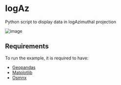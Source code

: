 # logAz
Python script to display data in logAzimuthal projection

![image](https://user-images.githubusercontent.com/11299960/130772970-539f047b-adf2-4faa-8df9-345d071cef3f.png)


## Requirements
To run the example, it is required to have:
* [Geopandas](https://geopandas.org/)
* [Matplotlib](https://matplotlib.org/)
* [Osmnx](https://github.com/gboeing/osmnx)
